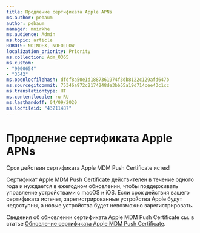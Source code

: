 ```yaml
---
title: Продление сертификата Apple APNs
ms.author: pebaum
author: pebaum
manager: mnirkhe
ms.audience: Admin
ms.topic: article
ROBOTS: NOINDEX, NOFOLLOW
localization_priority: Priority
ms.collection: Adm_O365
ms.custom:
- "9000654"
- "3542"
ms.openlocfilehash: dfdf8a50e1d1887361974f3db8122c129afd647b
ms.sourcegitcommit: 75346a972c2174248de3bb55a19d714cee43c1cc
ms.translationtype: HT
ms.contentlocale: ru-RU
ms.lasthandoff: 04/09/2020
ms.locfileid: "43211487"
---
```

# <a name="renew-apple-apns-certificate"></a>Продление сертификата Apple APNs

Срок действия сертификата Apple MDM Push Certificate истек!

Сертификат Apple MDM Push Certificate действителен в течение одного года и нуждается в ежегодном обновлении, чтобы поддерживать управление устройствами с macOS и iOS. Если срок действия вашего сертификата истечет, зарегистрированные устройства Apple будут недоступны, а новые устройства будет невозможно зарегистрировать.

Сведения об обновлении сертификата Apple MDM Push Certificate см. в статье [Обновление сертификата Apple MDM Push Certificate](https://docs.microsoft.com/intune/enrollment/apple-mdm-push-certificate-get#renew-apple-mdm-push-certificate).
